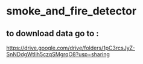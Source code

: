 ﻿# smoke_and_fire_detector
## to download data go to :
https://drive.google.com/drive/folders/1pC3rcsJyZ-SnNDdgWtIih5czqSMgrqO8?usp=sharing
